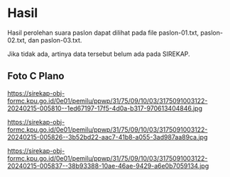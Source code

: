 # Hasil

Hasil perolehan suara paslon dapat dilihat pada file paslon-01.txt, paslon-02.txt, dan paslon-03.txt.

Jika tidak ada, artinya data tersebut belum ada pada SIREKAP.

## Foto C Plano

https://sirekap-obj-formc.kpu.go.id/0e01/pemilu/ppwp/31/75/09/10/03/3175091003122-20240215-005810--1ed67197-17f5-4d0a-b317-970613404846.jpg

https://sirekap-obj-formc.kpu.go.id/0e01/pemilu/ppwp/31/75/09/10/03/3175091003122-20240215-005826--3b52bd22-aac7-41b8-a055-3ad987aa89ca.jpg

https://sirekap-obj-formc.kpu.go.id/0e01/pemilu/ppwp/31/75/09/10/03/3175091003122-20240215-005837--38b93388-10ae-46ae-9429-a6e0b7059134.jpg
